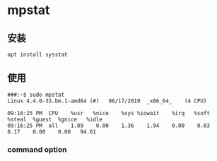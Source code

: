 # mpstat

## 安装

```shell
apt install sysstat
```

## 使用

```
###:~$ sudo mpstat
Linux 4.4.0-33.bm.1-amd64 (#) 	06/17/2019 	_x86_64_	(4 CPU)

09:16:25 PM  CPU    %usr   %nice    %sys %iowait    %irq   %soft  %steal  %guest  %gnice   %idle
09:16:25 PM  all    1.89    0.00    1.36    1.94    0.00    0.03    0.17    0.00    0.00   94.61
```

### command option

